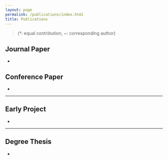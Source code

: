 ```yaml
---
layout: page
permalink: /publications/index.html
title: Publications
---
```


> (†: equal contribution, ~: corresponding author)

## Journal Paper

- 


## Conference Paper

- 



---

## Early Project

- 


---

## Degree Thesis

- 


<br>